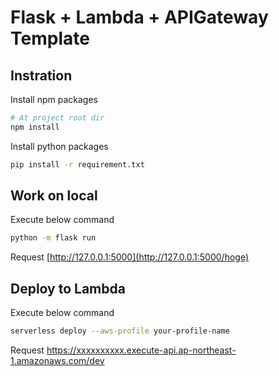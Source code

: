# Flask + Lambda + APIGateway Template 

## Instration

Install npm packages

```bash
# At project root dir
npm install
```

Install python packages

```bash
pip install -r requirement.txt
```



## Work on local

Execute below command

````bash
python -m flask run
````

Request [http://127.0.0.1:5000](http://127.0.0.1:5000/hoge)



## Deploy to Lambda

Execute below command

````bash
serverless deploy --aws-profile your-profile-name
````

Request https://xxxxxxxxxx.execute-api.ap-northeast-1.amazonaws.com/dev

